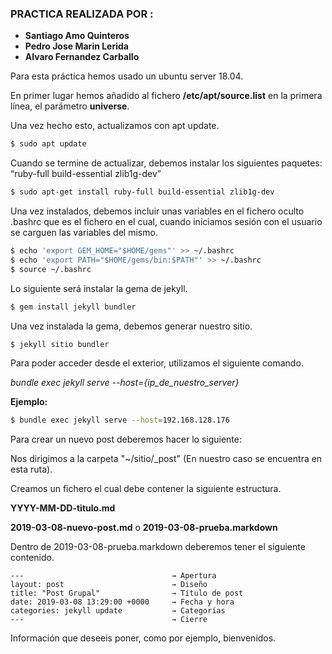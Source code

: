 ### PRACTICA REALIZADA POR :
* **Santiago Amo Quinteros**
* **Pedro Jose Marin Lerida**
* **Alvaro Fernandez Carballo** 

Para esta práctica hemos usado un ubuntu server 18.04.

En primer lugar hemos añadido al fichero **/etc/apt/source.list** en la primera línea, el parámetro **universe**.

Una vez hecho esto, actualizamos con apt update.

```sh
$ sudo apt update
```

Cuando se termine de actualizar, debemos instalar los siguientes paquetes: “ruby-full build-essential zlib1g-dev”

```sh
$ sudo apt-get install ruby-full build-essential zlib1g-dev
```
Una vez instalados, debemos incluir unas variables en el fichero oculto .bashrc que es el fichero en el cual, cuando iniciamos sesión con el usuario se carguen las variables del mismo.

```sh
$ echo 'export GEM_HOME="$HOME/gems"' >> ~/.bashrc
$ echo 'export PATH="$HOME/gems/bin:$PATH"' >> ~/.bashrc
$ source ~/.bashrc
```
Lo siguiente será instalar la gema de jekyll.

```sh
$ gem install jekyll bundler
```

Una vez instalada la gema, debemos generar nuestro sitio.

```sh
$ jekyll sitio bundler
```
Para poder acceder desde el exterior, utilizamos el siguiente comando.

*bundle exec jekyll serve --host={ip_de_nuestro_server}*

**Ejemplo:**

```sh
$ bundle exec jekyll serve --host=192.168.128.176
```

Para crear un nuevo post deberemos hacer lo siguiente:

Nos dirigimos a la carpeta "~/sitio/_post" (En nuestro caso se encuentra en esta ruta).

Creamos un fichero el cual debe contener la siguiente estructura.

**YYYY-MM-DD-titulo.md**

**2019-03-08-nuevo-post.md** o **2019-03-08-prueba.markdown**

Dentro de 2019-03-08-prueba.markdown deberemos tener el siguiente contenido.
```
---                                 → Apertura
layout: post                        → Diseño 
title: "Post Grupal"                → Título de post
date: 2019-03-08 13:29:00 +0000     → Fecha y hora
categories: jekyll update           → Categorías
---                                 → Cierre

```
Información que deseeis poner, como por ejemplo, bienvenidos. 
